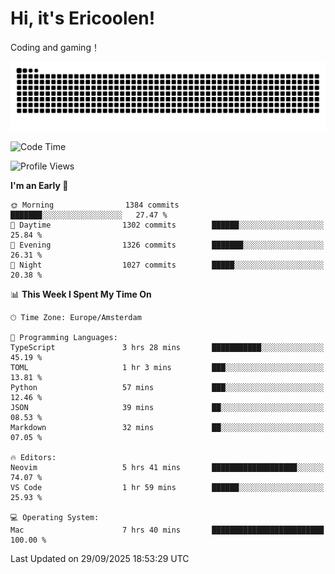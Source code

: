 # Hi, it's Ericoolen!
Coding and gaming！

<picture>
  <source media="(prefers-color-scheme: dark)" srcset="https://raw.githubusercontent.com/Eric-Song-Nop/Eric-Song-Nop/output/github-contribution-grid-snake-dark.svg">
  <source media="(prefers-color-scheme: light)" srcset="https://raw.githubusercontent.com/Eric-Song-Nop/Eric-Song-Nop/output/github-contribution-grid-snake.svg">
  <img alt="github contribution grid snake animation" src="https://raw.githubusercontent.com/Eric-Song-Nop/Eric-Song-Nop/output/github-contribution-grid-snake.svg">
</picture>

<!--START_SECTION:waka-->
![Code Time](http://img.shields.io/badge/Code%20Time-1%2C926%20hrs%2053%20mins-blue)

![Profile Views](http://img.shields.io/badge/Profile%20Views-4-blue)

**I'm an Early 🐤** 

```text
🌞 Morning                1384 commits        ███████░░░░░░░░░░░░░░░░░░   27.47 % 
🌆 Daytime                1302 commits        ██████░░░░░░░░░░░░░░░░░░░   25.84 % 
🌃 Evening                1326 commits        ███████░░░░░░░░░░░░░░░░░░   26.31 % 
🌙 Night                  1027 commits        █████░░░░░░░░░░░░░░░░░░░░   20.38 % 
```


📊 **This Week I Spent My Time On** 

```text
🕑︎ Time Zone: Europe/Amsterdam

💬 Programming Languages: 
TypeScript               3 hrs 28 mins       ███████████░░░░░░░░░░░░░░   45.19 % 
TOML                     1 hr 3 mins         ███░░░░░░░░░░░░░░░░░░░░░░   13.81 % 
Python                   57 mins             ███░░░░░░░░░░░░░░░░░░░░░░   12.46 % 
JSON                     39 mins             ██░░░░░░░░░░░░░░░░░░░░░░░   08.53 % 
Markdown                 32 mins             ██░░░░░░░░░░░░░░░░░░░░░░░   07.05 % 

🔥 Editors: 
Neovim                   5 hrs 41 mins       ███████████████████░░░░░░   74.07 % 
VS Code                  1 hr 59 mins        ██████░░░░░░░░░░░░░░░░░░░   25.93 % 

💻 Operating System: 
Mac                      7 hrs 40 mins       █████████████████████████   100.00 % 
```


 Last Updated on 29/09/2025 18:53:29 UTC
<!--END_SECTION:waka-->
